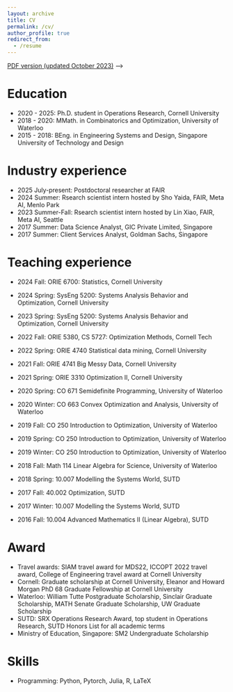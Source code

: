 ```yaml
---
layout: archive
title: CV
permalink: /cv/
author_profile: true
redirect_from:
  - /resume
---
```


<!-- <!-- {% include base_path %}
 -->
[PDF version (updated October 2023)](../files/Tao_Jiang_CV.pdf) -->

Education
======
* 2020 - 2025: Ph.D. student in Operations Research, Cornell University
* 2018 - 2020: MMath. in Combinatorics and Optimization, University of Waterloo
* 2015 - 2018: BEng. in Engineering Systems and Design, Singapore University of Technology and Design

Industry experience
======
* 2025 July-present: Postdoctoral researcher at FAIR
* 2024 Summer: Rsearch scientist intern hosted by Sho Yaida, FAIR, Meta AI, Menlo Park
* 2023 Summer-Fall: Rsearch scientist intern hosted by Lin Xiao, FAIR, Meta AI, Seattle
* 2017 Summer: Data Science Analyst, GIC Private Limited, Singapore 
* 2017 Summer: Client Services Analyst, Goldman Sachs, Singapore 

Teaching experience
======
* 2024 Fall: ORIE 6700: Statistics, Cornell University
* 2024 Spring: SysEng 5200: Systems Analysis Behavior and Optimization, Cornell University
* 2023 Spring: SysEng 5200: Systems Analysis Behavior and Optimization, Cornell University
* 2022 Fall: ORIE 5380, CS 5727: Optimization Methods, Cornell Tech
* 2022 Spring: ORIE 4740 Statistical data mining, Cornell University
* 2021 Fall: ORIE 4741 Big Messy Data, Cornell University
* 2021 Spring: ORIE 3310 Optimization II, Cornell University

* 2020 Spring: CO 671 Semidefinite Programming, University of Waterloo
* 2020 Winter: CO 663 Convex Optimization and Analysis, University of Waterloo
* 2019 Fall: CO 250 Introduction to Optimization, University of Waterloo
* 2019 Spring: CO 250 Introduction to Optimization, University of Waterloo
* 2019 Winter: CO 250 Introduction to Optimization, University of Waterloo
* 2018 Fall: Math 114 Linear Algebra for Science, University of Waterloo

* 2018 Spring: 10.007 Modelling the Systems World, SUTD
* 2017 Fall: 40.002 Optimization, SUTD
* 2017 Winter: 10.007 Modelling the Systems World, SUTD
* 2016 Fall: 10.004 Advanced Mathematics II (Linear Algebra), SUTD

Award
======
* Travel awards: SIAM travel award for MDS22, ICCOPT 2022 travel award, College of Engineering travel award at Cornell University
* Cornell: Graduate scholarship at Cornell University, Eleanor and Howard Morgan PhD 68 Graduate Fellowship at Cornell University
* Waterloo: William Tutte Postgraduate Scholarship, Sinclair Graduate Scholarship, MATH Senate Graduate Scholarship, UW Graduate Scholarship
* SUTD: SRX Operations Research Award, top student in Operations Research, SUTD Honors List for all academic terms
* Ministry of Education, Singapore: SM2 Undergraduate Scholarship

Skills
======

* Programming: Python, Pytorch, Julia, R, LaTeX
<!-- * Modeling: Gurobi, AMPL -->
